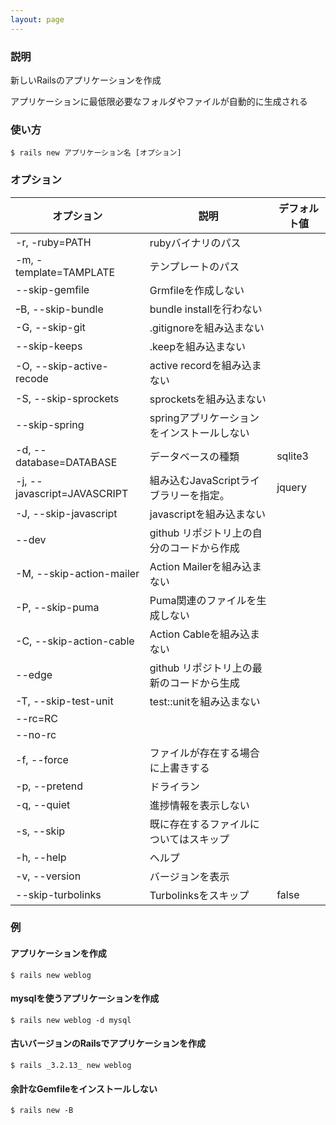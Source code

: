```yaml
---
layout: page
---
```

### 説明
新しいRailsのアプリケーションを作成

アプリケーションに最低限必要なフォルダやファイルが自動的に生成される

### 使い方
    $ rails new アプリケーション名 [オプション]

### オプション

| オプション                       | 説明                          | デフォルト値 |
|-----------------------------|-------------------------------|---------|
| -r, -ruby=PATH              | rubyバイナリのパス                   |         |
| -m, -template=TAMPLATE      | テンプレートのパス                     |         |
| --skip-gemfile              | Grmfileを作成しない               |         |
| ｰB, --skip-bundle           | bundle installを行わない          |         |
| -G, --skip-git              | .gitignoreを組み込まない           |         |
| --skip-keeps                | .keepを組み込まない                |         |
| -O, --skip-active-recode    | active recordを組み込まない        |         |
| -S, --skip-sprockets        | sprocketsを組み込まない            |         |
| --skip-spring               | springアプリケーションをインストールしない      |         |
| -d, --database=DATABASE     | データベースの種類                   | sqlite3 |
| -j, --javascript=JAVASCRIPT | 組み込むJavaScriptライブラリーを指定。  | jquery  |
| -J, --skip-javascript       | javascriptを組み込まない           |         |
| --dev                       | github リポジトリ上の自分のコードから作成 |         |
| -M, --skip-action-mailer    | Action Mailerを組み込まない        |         |
| -P, --skip-puma             | Puma関連のファイルを生成しない         |         |
| -C, --skip-action-cable     | Action Cableを組み込まない         |         |
| --edge                      | github リポジトリ上の最新のコードから生成 |         |
| -T, --skip-test-unit        | test::unitを組み込まない           |         |
| --rc=RC                     |                               |         |
| --no-rc                     |                               |         |
| -f, --force                 | ファイルが存在する場合に上書きする       |         |
| -p, --pretend               | ドライラン                         |         |
| -q, --quiet                 | 進捗情報を表示しない              |         |
| -s, --skip                  | 既に存在するファイルについてはスキップ        |         |
| -h, --help                  | ヘルプ                           |         |
| -v, --version               | バージョンを表示                    |         |
| --skip-turbolinks           | Turbolinksをスキップ               | false   |


### 例
#### アプリケーションを作成
    $ rails new weblog

#### mysqlを使うアプリケーションを作成
    $ rails new weblog -d mysql

#### 古いバージョンのRailsでアプリケーションを作成
    $ rails _3.2.13_ new weblog

#### 余計なGemfileをインストールしない
    $ rails new -B